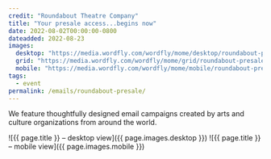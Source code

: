 ```yaml
---
credit: "Roundabout Theatre Company"
title: "Your presale access...begins now"
date: 2022-08-02T00:00:00-0800
dateadded: 2022-08-23
images:
  desktop: "https://media.wordfly.com/wordfly/mome/desktop/roundabout-presale.jpg"
  grid: "https://media.wordfly.com/wordfly/mome/grid/roundabout-presale.jpg"
  mobile: "https://media.wordfly.com/wordfly/mome/mobile/roundabout-presale.jpg"
tags:
  - event
permalink: /emails/roundabout-presale/
---
```

We feature thoughtfully designed email campaigns created by arts and culture organizations from around the world.

![{{ page.title }} – desktop view]({{ page.images.desktop }})
![{{ page.title }} – mobile view]({{ page.images.mobile }})
